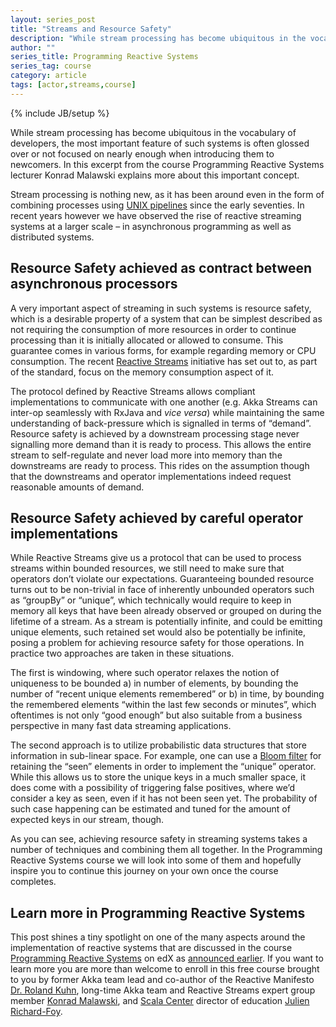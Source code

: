 ```yaml
---
layout: series_post
title: "Streams and Resource Safety"
description: "While stream processing has become ubiquitous in the vocabulary of developers, the most important feature of such systems is often glossed over or not focused on nearly enough when introducing them to newcomers."
author: ""
series_title: Programming Reactive Systems
series_tag: course
category: article
tags: [actor,streams,course]
---
```

{% include JB/setup %}

While stream processing has become ubiquitous in the vocabulary of developers, the most important feature of such systems is often glossed over or not focused on nearly enough when introducing them to newcomers. In this excerpt from the course Programming Reactive Systems lecturer Konrad Malawski explains more about this important concept.

Stream processing is nothing new, as it has been around even in the form of combining processes using [UNIX pipelines](https://en.wikipedia.org/wiki/Pipeline_(Unix)) since the early seventies. In recent years however we have observed the rise of reactive streaming systems at a larger scale – in asynchronous programming as well as distributed systems.

## Resource Safety achieved as contract between asynchronous processors

A very important aspect of streaming in such systems is resource safety, which is a desirable property of a system that can be simplest described as not requiring the consumption of more resources in order to continue processing than it is initially allocated or allowed to consume. This guarantee comes in various forms, for example regarding memory or CPU consumption. The recent [Reactive Streams](https://www.reactive-streams.org/) initiative has set out to, as part of the standard, focus on the memory consumption aspect of it.

The protocol defined by Reactive Streams allows compliant implementations to communicate with one another (e.g. Akka Streams can inter-op seamlessly with RxJava and *vice versa*) while maintaining the same understanding of back-pressure which is signalled in terms of “demand”. Resource safety is achieved by a downstream processing stage never signalling more demand than it is ready to process. This allows the entire stream to self-regulate and never load more into memory than the downstreams are ready to process. This rides on the assumption though that the downstreams and operator implementations indeed request reasonable amounts of demand.

## Resource Safety achieved by careful operator implementations

While Reactive Streams give us a protocol that can be used to process streams within bounded resources, we still need to make sure that operators don’t violate our expectations. Guaranteeing bounded resource turns out to be non-trivial in face of inherently unbounded operators  such as “groupBy” or “unique”, which technically would require to keep in memory all keys that have been already observed or grouped on during the lifetime of a stream. As a stream is potentially infinite, and could be emitting unique elements, such retained set would also be potentially be infinite, posing a problem for achieving resource safety for those operations. In practice two approaches are taken in these situations.

The first is windowing, where such operator relaxes the notion of uniqueness to be bounded a) in number of elements, by bounding the number of “recent unique elements remembered” or b) in time, by bounding the remembered elements “within the last few seconds or minutes”, which oftentimes is not only “good enough” but also suitable from a business perspective in many fast data streaming applications.

The second approach is to utilize probabilistic data structures that store information in sub-linear space. For example, one can use a [Bloom filter](https://en.wikipedia.org/wiki/Bloom_filter) for retaining the “seen” elements in order to implement the “unique” operator. While this allows us to store the unique keys in a much smaller space, it does come with a possibility of triggering false positives, where we’d consider a key as seen, even if it has not been seen yet. The probability of such case happening can be estimated and tuned for the amount of expected keys in our stream, though.

As you can see, achieving resource safety in streaming systems takes a number of techniques and combining them all together. In the Programming Reactive Systems course we will look into some of them and hopefully inspire you to continue this journey on your own once the course completes.

## Learn more in Programming Reactive Systems

This post shines a tiny spotlight on one of the many aspects around the implementation of reactive systems that are discussed in the course [Programming Reactive Systems](https://www.edx.org/course/programming-reactive-systems) on edX as [announced earlier](https://akka.io/blog/2019/02/04/programming-reactive-systems). If you want to learn more you are more than welcome to enroll in this free course brought to you by former Akka team lead and co-author of the Reactive Manifesto [Dr. Roland Kuhn](https://www.rolandkuhn.com/), long-time Akka team and Reactive Streams expert group member [Konrad Malawski](https://www.kto.so/), and [Scala Center](https://scala.epfl.ch/) director of education [Julien Richard-Foy](http://julien.richard-foy.fr/).

